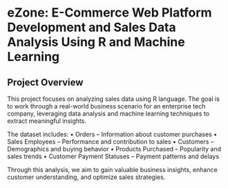 # eZone: E-Commerce Web Platform Development and Sales Data Analysis Using R and Machine Learning

## Project Overview

This project focuses on analyzing sales data using R language. The goal is to work through a real-world business scenario for an enterprise tech company, leveraging data analysis and machine learning techniques to extract meaningful insights.

The dataset includes:
	•	Orders – Information about customer purchases
	•	Sales Employees – Performance and contribution to sales
	•	Customers – Demographics and buying behavior
	•	Products Purchased – Popularity and sales trends
	•	Customer Payment Statuses – Payment patterns and delays

Through this analysis, we aim to gain valuable business insights, enhance customer understanding, and optimize sales strategies.

